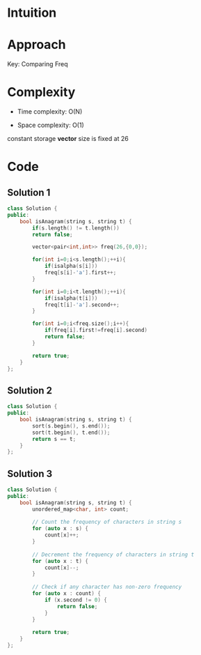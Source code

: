 # Intuition
<!-- Describe your first thoughts on how to solve this problem. -->

# Approach
<!-- Describe your approach to solving the problem. -->
Key: Comparing Freq

# Complexity
- Time complexity: O(N)
<!-- Add your time complexity here, e.g. $$O(n)$$ -->

- Space complexity: O(1)
<!-- Add your space complexity here, e.g. $$O(n)$$ -->
constant storage **vector** size is fixed at 26

# Code
## Solution 1
```cpp []
class Solution {
public:
    bool isAnagram(string s, string t) {
        if(s.length() != t.length())
        return false;

        vector<pair<int,int>> freq(26,{0,0});

        for(int i=0;i<s.length();++i){
            if(isalpha(s[i]))
            freq[s[i]-'a'].first++;
        }

        for(int i=0;i<t.length();++i){
            if(isalpha(t[i]))
            freq[t[i]-'a'].second++;
        }

        for(int i=0;i<freq.size();i++){
            if(freq[i].first!=freq[i].second)
            return false;
        }

        return true;
    }
};
```

## Solution 2
```cpp []
class Solution {
public:
    bool isAnagram(string s, string t) {
        sort(s.begin(), s.end());
        sort(t.begin(), t.end());
        return s == t;
    }
};
```

## Solution 3
```cpp []
class Solution {
public:
    bool isAnagram(string s, string t) {
        unordered_map<char, int> count;
        
        // Count the frequency of characters in string s
        for (auto x : s) {
            count[x]++;
        }
        
        // Decrement the frequency of characters in string t
        for (auto x : t) {
            count[x]--;
        }
        
        // Check if any character has non-zero frequency
        for (auto x : count) {
            if (x.second != 0) {
                return false;
            }
        }
        
        return true;
    }
};
```